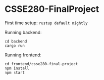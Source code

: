 # CSSE280-FinalProject
First time setup:
```rustup default nightly```

Running backend:
```
cd backend
cargo run
```
Running frontend:
```
cd frontend/csse280-final-project
npm install
npm start
```
